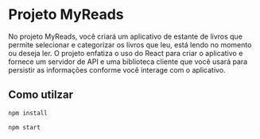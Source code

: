 # Projeto MyReads

No projeto MyReads, você criará um aplicativo de estante de livros que permite selecionar e categorizar os livros que leu, está lendo no momento ou deseja ler. O projeto enfatiza o uso do React para criar o aplicativo e fornece um servidor de API e uma biblioteca cliente que você usará para persistir as informações conforme você interage com o aplicativo.

## Como utilzar

```js
npm install
```
```js
npm start
```